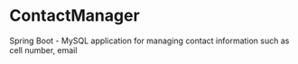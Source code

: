 # ContactManager
Spring Boot - MySQL application for managing contact information such as cell number, email
